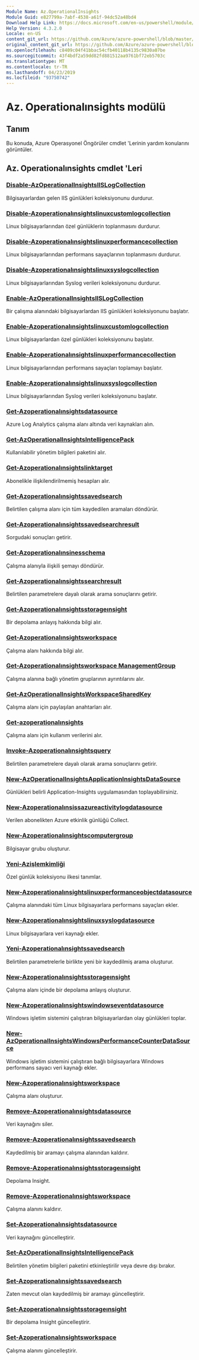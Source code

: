 ```yaml
---
Module Name: Az.OperationalInsights
Module Guid: e827799a-7abf-4538-a61f-94dc52a48bd4
Download Help Link: https://docs.microsoft.com/en-us/powershell/module/az.operationalinsights
Help Version: 4.3.2.0
Locale: en-US
content_git_url: https://github.com/Azure/azure-powershell/blob/master/src/OperationalInsights/OperationalInsights/help/Az.OperationalInsights.md
original_content_git_url: https://github.com/Azure/azure-powershell/blob/master/src/OperationalInsights/OperationalInsights/help/Az.OperationalInsights.md
ms.openlocfilehash: c8409c04f41bbac54cfb40118b4135c9830a07be
ms.sourcegitcommit: 43f4bdf2a59dd82fd881512aa9761bf72eb5703c
ms.translationtype: MT
ms.contentlocale: tr-TR
ms.lasthandoff: 04/23/2019
ms.locfileid: "93750742"
---
```

# Az. Operationalınsights modülü
## Tanım
Bu konuda, Azure Operasyonel Öngörüler cmdlet 'Lerinin yardım konularını görüntüler.

## Az. Operationalınsights cmdlet 'Leri
### [Disable-AzOperationalInsightsIISLogCollection](Disable-AzOperationalInsightsIISLogCollection.md)
Bilgisayarlardan gelen IIS günlükleri koleksiyonunu durdurur.

### [Disable-Azoperationalınsightslinuxcustomlogcollection](Disable-AzOperationalInsightsLinuxCustomLogCollection.md)
Linux bilgisayarlarından özel günlüklerin toplanmasını durdurur.

### [Disable-Azoperationalınsightslinuxperformancecollection](Disable-AzOperationalInsightsLinuxPerformanceCollection.md)
Linux bilgisayarlarından performans sayaçlarının toplanmasını durdurur.

### [Disable-Azoperationalınsightslinuxsyslogcollection](Disable-AzOperationalInsightsLinuxSyslogCollection.md)
Linux bilgisayarlarından Syslog verileri koleksiyonunu durdurur.

### [Enable-AzOperationalInsightsIISLogCollection](Enable-AzOperationalInsightsIISLogCollection.md)
Bir çalışma alanındaki bilgisayarlardan IIS günlükleri koleksiyonunu başlatır.

### [Enable-Azoperationalınsightslinuxcustomlogcollection](Enable-AzOperationalInsightsLinuxCustomLogCollection.md)
Linux bilgisayarlardan özel günlükleri koleksiyonunu başlatır.

### [Enable-Azoperationalınsightslinuxperformancecollection](Enable-AzOperationalInsightsLinuxPerformanceCollection.md)
Linux bilgisayarlarından performans sayaçları toplamayı başlatır.

### [Enable-Azoperationalınsightslinuxsyslogcollection](Enable-AzOperationalInsightsLinuxSyslogCollection.md)
Linux bilgisayarlarından Syslog verileri koleksiyonunu başlatır.

### [Get-Azoperationalınsightsdatasource](Get-AzOperationalInsightsDataSource.md)
Azure Log Analytics çalışma alanı altında veri kaynakları alın.

### [Get-AzOperationalInsightsIntelligencePack](Get-AzOperationalInsightsIntelligencePack.md)
Kullanılabilir yönetim bilgileri paketini alır.

### [Get-Azoperationalınsightslinktarget](Get-AzOperationalInsightsLinkTarget.md)
Abonelikle ilişkilendirilmemiş hesapları alır.

### [Get-Azoperationalınsightssavedsearch](Get-AzOperationalInsightsSavedSearch.md)
Belirtilen çalışma alanı için tüm kaydedilen aramaları döndürür.

### [Get-Azoperationalınsightssavedsearchresult](Get-AzOperationalInsightsSavedSearchResult.md)
Sorgudaki sonuçları getirir.

### [Get-Azoperationalınsinesschema](Get-AzOperationalInsightsSchema.md)
Çalışma alanıyla ilişkili şemayı döndürür.

### [Get-Azoperationalınsightssearchresult](Get-AzOperationalInsightsSearchResult.md)
Belirtilen parametrelere dayalı olarak arama sonuçlarını getirir.

### [Get-Azoperationalınsightsstorageınsight](Get-AzOperationalInsightsStorageInsight.md)
Bir depolama anlayış hakkında bilgi alır.

### [Get-Azoperationalınsightsworkspace](Get-AzOperationalInsightsWorkspace.md)
Çalışma alanı hakkında bilgi alır.

### [Get-Azoperationalınsightsworkspace ManagementGroup](Get-AzOperationalInsightsWorkspaceManagementGroup.md)
Çalışma alanına bağlı yönetim gruplarının ayrıntılarını alır.

### [Get-AzOperationalInsightsWorkspaceSharedKey](Get-AzOperationalInsightsWorkspaceSharedKey.md)
Çalışma alanı için paylaşılan anahtarları alır.

### [Get-azoperationalınsights](Get-AzOperationalInsightsWorkspaceUsage.md)
Çalışma alanı için kullanım verilerini alır.

### [Invoke-Azoperationalınsightsquery](Invoke-AzOperationalInsightsQuery.md)
Belirtilen parametrelere dayalı olarak arama sonuçlarını getirir.

### [New-AzOperationalInsightsApplicationInsightsDataSource](New-AzOperationalInsightsApplicationInsightsDataSource.md)
Günlükleri belirli Application-Insights uygulamasından toplayabilirsiniz.

### [New-Azoperationalınsissazureactivitylogdatasource](New-AzOperationalInsightsAzureActivityLogDataSource.md)
Verilen abonelikten Azure etkinlik günlüğü Collect.

### [New-Azoperationalınsightscomputergroup](New-AzOperationalInsightsComputerGroup.md)
Bilgisayar grubu oluşturur.

### [Yeni-Azişlemkimliği](New-AzOperationalInsightsCustomLogDataSource.md)
Özel günlük koleksiyonu ilkesi tanımlar.

### [New-Azoperationalınsightslinuxperformanceobjectdatasource](New-AzOperationalInsightsLinuxPerformanceObjectDataSource.md)
Çalışma alanındaki tüm Linux bilgisayarlara performans sayaçları ekler.

### [New-Azoperationalınsightslinuxsyslogdatasource](New-AzOperationalInsightsLinuxSyslogDataSource.md)
Linux bilgisayarlara veri kaynağı ekler.

### [Yeni-Azoperationalınsightssavedsearch](New-AzOperationalInsightsSavedSearch.md)
Belirtilen parametrelerle birlikte yeni bir kaydedilmiş arama oluşturur.

### [New-Azoperationalınsightsstorageınsight](New-AzOperationalInsightsStorageInsight.md)
Çalışma alanı içinde bir depolama anlayış oluşturur.

### [New-Azoperationalınsightswindowseventdatasource](New-AzOperationalInsightsWindowsEventDataSource.md)
Windows işletim sistemini çalıştıran bilgisayarlardan olay günlükleri toplar.

### [New-AzOperationalInsightsWindowsPerformanceCounterDataSource](New-AzOperationalInsightsWindowsPerformanceCounterDataSource.md)
Windows işletim sistemini çalıştıran bağlı bilgisayarlara Windows performans sayacı veri kaynağı ekler.

### [New-Azoperationalınsightsworkspace](New-AzOperationalInsightsWorkspace.md)
Çalışma alanı oluşturur.

### [Remove-Azoperationalınsightsdatasource](Remove-AzOperationalInsightsDataSource.md)
Veri kaynağını siler.

### [Remove-Azoperationalınsightssavedsearch](Remove-AzOperationalInsightsSavedSearch.md)
Kaydedilmiş bir aramayı çalışma alanından kaldırır.

### [Remove-Azoperationalınsightsstorageınsight](Remove-AzOperationalInsightsStorageInsight.md)
Depolama Insight.

### [Remove-Azoperationalınsightsworkspace](Remove-AzOperationalInsightsWorkspace.md)
Çalışma alanını kaldırır.

### [Set-Azoperationalınsightsdatasource](Set-AzOperationalInsightsDataSource.md)
Veri kaynağını güncelleştirir.

### [Set-AzOperationalInsightsIntelligencePack](Set-AzOperationalInsightsIntelligencePack.md)
Belirtilen yönetim bilgileri paketini etkinleştirilir veya devre dışı bırakır.

### [Set-Azoperationalınsightssavedsearch](Set-AzOperationalInsightsSavedSearch.md)
Zaten mevcut olan kaydedilmiş bir aramayı güncelleştirir.

### [Set-Azoperationalınsightsstorageınsight](Set-AzOperationalInsightsStorageInsight.md)
Bir depolama Insight güncelleştirir.

### [Set-Azoperationalınsightsworkspace](Set-AzOperationalInsightsWorkspace.md)
Çalışma alanını güncelleştirir.

